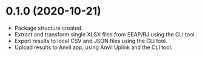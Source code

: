 # 0.1.0 (2020-10-21)

 - Package structure created.
 - Extract and transform single XLSX files from SEAP/RJ using the CLI tool.
 - Export results to local CSV and JSON files using the CLI tool.
 - Upload results to Anvil app, using Anvil Uplink and the CLI tool.
